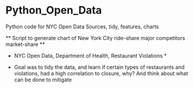# Python_Open_Data
Python code for NYC Open Data Sources, tidy, features, charts

** Script to generate chart of New York City ride-share major competitors market-share **

* NYC Open Data, Department of Health, Restaurant Violations *

* Goal was to tidy the data, and learn if certain types of restaurants and violations, had a high correlation to closure, why? 
And think about what can be done to mitigate
